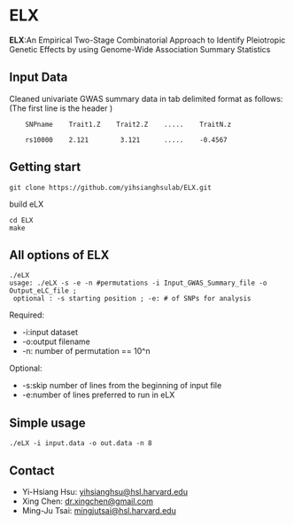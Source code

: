 # ELX

**ELX**:An Empirical Two-Stage Combinatorial Approach to Identify Pleiotropic Genetic Effects by using Genome-Wide Association Summary Statistics

## Input Data
Cleaned univariate GWAS summary data in tab delimited format as follows: (The first line is the header )
     
        SNPname    Trait1.Z    Trait2.Z    .....    TraitN.z
     
        rs10000    2.121        3.121      .....    -0.4567

## Getting start

```shell
git clone https://github.com/yihsianghsulab/ELX.git
```

build eLX

```shell
cd ELX
make
```

## All options of ELX

```shell
./eLX
usage: ./eLX -s -e -n #permutations -i Input_GWAS_Summary_file -o Output_eLC_file ;
 optional : -s starting position ; -e: # of SNPs for analysis
```
Required:
- -i:input dataset
- -o:output filename
- -n: number of permutation == 10^n

Optional:
- -s:skip number of lines from the beginning of input file
- -e:number of lines preferred to run in eLX

## Simple usage
```
./eLX -i input.data -o out.data -n 8
```

## Contact

- Yi-Hsiang Hsu: yihsianghsu@hsl.harvard.edu
- Xing Chen: dr.xingchen@gmail.com
- Ming-Ju Tsai: mingjutsai@hsl.harvard.edu

